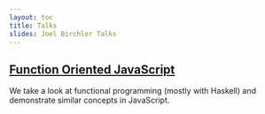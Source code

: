 ```yaml
---
layout: toc
title: Talks
slides: Joel Birchler Talks
---
```


## [Function Oriented JavaScript](function-oriented-js.html)

We take a look at functional programming (mostly with Haskell) and demonstrate similar concepts in JavaScript.

